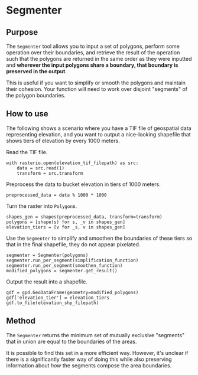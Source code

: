 # Segmenter

## Purpose

The `Segmenter` tool allows you to input a set of polygons,
perform some operation over their boundaries,
and retrieve the result of the operation such that the
polygons are returned in the same order as they were inputted and 
**wherever the input polygons share a boundary,
that boundary is preserved in the output**.

This is useful if you want to simplify or smooth the polygons and maintain
their cohesion. Your function will need to work over disjoint "segments"
of the polygon boundaries.

## How to use

The following shows a scenario where you have a TIF file of geospatial data
representing elevation, and you want to output a nice-looking shapefile
that shows tiers of elevation by every 1000 meters.

Read the TIF file.
```
with rasterio.open(elevation_tif_filepath) as src:
    data = src.read(1)
    transform = src.transform
```

Preprocess the data to bucket elevation in tiers of 1000 meters.
```
preprocessed_data = data % 1000 * 1000
```

Turn the raster into `Polygon`s.
```
shapes_gen = shapes(preprocessed_data, transform=transform)
polygons = [shape(s) for s, _v in shapes_gen]
elevation_tiers = [v for _s, v in shapes_gen]
```

Use the `Segmenter` to simplify and smoothen the boundaries of these tiers 
so that in the final shapefile, they do not appear pixelated.
```
segmenter = Segmenter(polygons)
segmenter.run_per_segment(simplification_function)
segmenter.run_per_segment(smoothen_function)
modified_polygons = segmenter.get_result()
```

Output the result into a shapefile.
```
gdf = gpd.GeoDataFrame(geometry=modified_polygons)
gdf['elevation_tier'] = elevation_tiers
gdf.to_file(elevation_shp_filepath)
```

## Method

The `Segmenter` returns the minimum set of mutually exclusive "segments" 
that in union are equal to the boundaries of the areas.

It is possible to find this set in a more efficient way.
However, it's unclear if there is a significantly faster
way of doing this while also preserving information about _how_ the
segments compose the area boundaries.
